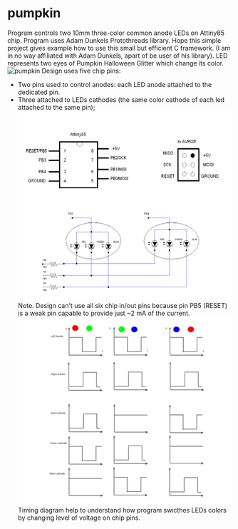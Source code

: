 # pumpkin

Program controls two 10mm three-color common anode LEDs on Attiny85 chip. 
Program uses Adam Dunkels Protothreads library. Hope this simple project gives example how
to use this small but efficient C framework. (I am in no way affiliated with Adam Dunkels, apart of be 
user of his library). 
LED represents two eyes of Pumpkin Halloween Glitter which change its color. 
![pumpkin](./images/ezgif.com-gif-maker.gif)
Design uses five chip pins: 
* Two pins used to control anodes:  each LED anode attached to the dedicated pin.
* Three attached to LEDs cathodes (the same color cathode of each led attached to the same pin);
![circut](./images/pumpkin_crop.png)
Note. Design can't use all six chip in/out pins because pin PB5 (RESET) is
a weak pin capable to provide just ~2 mA of the current.
![timing](./images/pumpkin_diagram.jpeg)
Timing diagram help to understand how program swicthes LEDs colors by changing level of voltage on chip pins.

